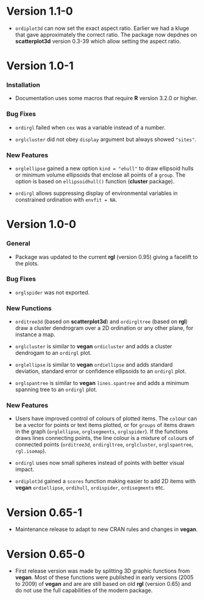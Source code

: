 Version 1.1-0
=============

* `ordiplot3d` can now set the exact aspect ratio. Earlier we had a
  kluge that gave approximately the correct ratio. The package now
  depdnes on **scatterplot3d** version 0.3-39 which allow setting the
  aspect ratio.

Version 1.0-1
=============

### Installation

* Documentation uses some macros that require **R** version 3.2.0 or
  higher.

### Bug Fixes

* `ordirgl` failed when `cex` was a variable instead of a number.

* `orglcluster` did not obey `display` argument but always showed
  `"sites"`.

### New Features

* `orglellipse` gained a new option `kind = "ehull"` to draw ellipsoid
  hulls or minimum volume ellipsoids that enclose all points of a
  `group`. The option is based on `ellipsoidhull()` function
  (**cluster** package).

* `ordirgl` allows suppressing display of environmental variables in
  constrained ordination with `envfit = NA`.

Version 1.0-0
=============

### General

* Package was updated to the current **rgl** (version 0.95) giving a
  facelift to the plots.

### Bug Fixes

 * `orglspider` was not exported.

### New Functions

* `orditree3d` (based on **scatterplot3d**) and `ordirgltree` (based
  on **rgl**) draw a cluster dendrogram over a 2D ordination or any
  other plane, for instance a map.

* `orglcluster` is similar to **vegan** `ordicluster` and adds a
  cluster dendrogam to an `ordirgl` plot.

* `orglellipse` is similar to **vegan** `ordiellipse` and adds
  standard deviation, standard error or confidence ellipsoids to an
  `ordirgl` plot.

* `orglspantree` is similar to **vegan** `lines.spantree` and adds a
  minimum spanning tree to an `ordirgl` plot.

### New Features

* Users have improved control of colours of plotted items. The
  `col`our can be a vector for points or text items plotted, or for
  `groups` of items drawn in the graph (`orglellipse`, `orglsegments`,
  `orglspider`). If the functions draws lines connecting points, the
  line colour is a mixture of `col`ours of connected points
  (`orditree3d`, `ordirgltree`, `orglcluster`, `orglspantree`,
  `rgl.isomap`).

* `ordirgl` uses now small spheres instead of points with better
  visual impact.

* `ordiplot3d` gained a `scores` function making easier to add 2D
  items with **vegan** `ordiellipse`, `ordihull`, `ordispider`,
  `ordisegments` etc.

Version 0.65-1
==============

* Maintenance release to adapt to new CRAN rules and changes in
  **vegan**.

Version 0.65-0
==============

* First release version was made by splitting 3D graphic functions
  from **vegan**. Most of these functions were published in early
  versions (2005 to 2009) of **vegan** and are are still based on old
  **rgl** (version 0.65) and do not use the full capabilities of the
  modern package.
